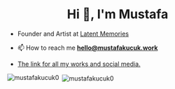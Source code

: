 <h1 align="center">Hi 👋, I'm Mustafa</h1>

- Founder and Artist at [Latent Memories](https://latentmemories.space)

- 📫 How to reach me **hello@mustafakucuk.work**

- [The link for all my works and social media.](https:/mustafakucuk.work)

<p><img align="left" src="https://github-readme-stats.vercel.app/api/top-langs/?username=mustafakucuk0&layout=compact&hide=html" alt="mustafakucuk0" /></p>

<p>&nbsp;<img align="center" src="https://github-readme-stats.vercel.app/api?username=mustafakucuk0&show_icons=true" alt="mustafakucuk0" /></p>
